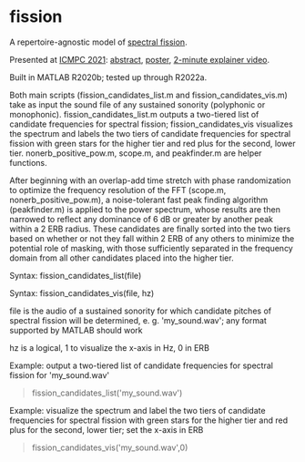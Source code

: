 # fission
A repertoire-agnostic model of <a href="https://youtu.be/zJOCxsJA1LA">spectral fission</a>.

Presented at <a href="https://icmpc2021.sites.sheffield.ac.uk/">ICMPC 2021</a>: <a href="https://github.com/jordan-lenchitz/fission/blob/main/ICMPC%202021%20abstract.pdf">abstract</a>, <a href="https://github.com/jordan-lenchitz/fission/blob/main/ICMPC%202021%20poster.jpg">poster</a>, <a href="https://www.youtube.com/watch?v=8TqmxaW4nTQ">2-minute explainer video</a>.

Built in MATLAB R2020b; tested up through R2022a.

Both main scripts (fission_candidates_list.m and fission_candidates_vis.m) take as input the sound file of any sustained sonority (polyphonic or monophonic). fission_candidates_list.m outputs a two-tiered list of candidate frequencies for spectral fission; fission_candidates_vis visualizes the spectrum and labels the two tiers of candidate frequencies for spectral fission with green stars for the higher tier and red plus for the second, lower tier. nonerb_positive_pow.m, scope.m, and peakfinder.m are helper functions.

After beginning with an overlap-add time stretch with phase randomization to optimize the frequency resolution of the FFT (scope.m, nonerb_positive_pow.m), a noise-tolerant fast peak finding algorithm (peakfinder.m) is applied to the power spectrum, whose results are then narrowed to reflect any dominance of 6 dB or greater by another peak within a 2 ERB radius. These candidates are finally sorted into the two tiers based on whether or not they fall within 2 ERB of any others to minimize the potential role of masking, with those sufficiently separated in the frequency domain from all other candidates placed into the higher tier. 

Syntax: fission_candidates_list(file)

Syntax: fission_candidates_vis(file, hz)

file is the audio of a sustained sonority for which candidate pitches of spectral fission will be determined, e. g. 'my_sound.wav'; any format supported by MATLAB should work

hz is a logical, 1 to visualize the x-axis in Hz, 0 in ERB

Example: output a two-tiered list of candidate frequencies for spectral fission for 'my_sound.wav'
>fission_candidates_list('my_sound.wav')

Example: visualize the spectrum and label the two tiers of candidate frequencies for spectral fission with green stars for the higher tier and red plus for the second, lower tier; set the x-axis in ERB
>fission_candidates_vis('my_sound.wav',0)
